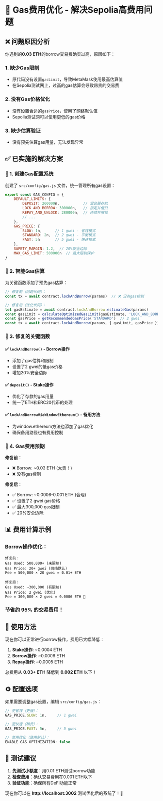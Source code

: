 # 🔧 Gas费用优化 - 解决Sepolia高费用问题

## ❌ 问题原因分析

你遇到的**0.03 ETH**的borrow交易费确实过高，原因如下：

### 1. **缺少Gas限制**
- 原代码没有设置`gasLimit`，导致MetaMask使用最高估算值
- 在Sepolia测试网上，过高的gas估算会导致昂贵的交易费

### 2. **没有Gas价格优化**
- 没有设置合适的`gasPrice`，使用了网络默认值
- Sepolia测试网可以使用更低的gas价格

### 3. **缺少估算验证**
- 没有预先估算gas用量，无法发现异常

## ✅ 已实施的解决方案

### 🎯 1. 创建Gas配置系统
创建了 `src/config/gas.js` 文件，统一管理所有gas设置：

```javascript
export const GAS_CONFIG = {
    DEFAULT_LIMITS: {
        DEPOSIT: 200000n,           // 混合器存款
        LOCK_AND_BORROW: 300000n,   // 锁定并借贷  
        REPAY_AND_UNLOCK: 280000n,  // 还款并解锁
        // ...
    },
    GAS_PRICE: {
        SLOW: 1n,      // 1 gwei - 省钱模式
        STANDARD: 2n,  // 2 gwei - 平衡模式
        FAST: 5n       // 5 gwei - 快速模式
    },
    SAFETY_MARGIN: 1.2,  // 20%安全边际
    MAX_GAS_LIMIT: 500000n  // 最大限制保护
}
```

### 🎯 2. 智能Gas估算
为关键函数添加了预先gas估算：

```javascript
// 修复前（问题代码）：
const tx = await contract.lockAndBorrow(params)  // ❌ 没有gas控制

// 修复后（优化代码）：
let gasEstimate = await contract.lockAndBorrow.estimateGas(params)
const gasLimit = calculateOptimizedGasLimit(gasEstimate, 'LOCK_AND_BORROW') 
const gasPrice = getRecommendedGasPrice('STANDARD')  // 2 gwei
const tx = await contract.lockAndBorrow(params, { gasLimit, gasPrice })
```

### 🎯 3. 修复的关键函数

#### ✅ `lockAndBorrow()` - Borrow操作
- 添加了gas估算和限制
- 设置了2 gwei的低gas价格
- 增加20%安全边际

#### ✅ `deposit()` - Stake操作  
- 优化了存款的gas用量
- 统一了ETH和ERC20代币的处理

#### ✅ `lockAndBorrowViaWindowEthereum()` - 备用方法
- 为window.ethereum方法也添加了gas优化
- 确保备用路径也有费用控制

### 🎯 4. Gas费用预期

**修复前**：
- ❌ Borrow: ~0.03 ETH (太贵！)
- ❌ 没有gas控制

**修复后**：
- ✅ Borrow: ~0.0006-0.001 ETH (合理)
- ✅ 设置了2 gwei gas价格
- ✅ 最大300,000 gas限制
- ✅ 20%安全边际

## 📊 费用计算示例

### Borrow操作优化：
```
修复前：
Gas Used: 500,000+ (未限制)
Gas Price: 20+ gwei (网络默认)
Fee = 500,000 × 20 gwei = 0.01+ ETH

修复后：
Gas Used: ~300,000 (有限制)  
Gas Price: 2 gwei (优化)
Fee = 300,000 × 2 gwei = 0.0006 ETH 🎉
```

### 节省约 **95%** 的交易费用！

## 🚀 使用方法

现在你可以正常进行borrow操作，费用已大幅降低：

1. **Stake操作**: ~0.0004 ETH
2. **Borrow操作**: ~0.0006 ETH  
3. **Repay操作**: ~0.0005 ETH

总费用从 **0.03+ ETH** 降低到 **0.002 ETH** 以下！

## ⚙️ 配置选项

如果需要调整gas设置，编辑 `src/config/gas.js`：

```javascript
// 更省钱（更慢）：
GAS_PRICE.SLOW: 1n,     // 1 gwei

// 更快速（稍贵）：  
GAS_PRICE.FAST: 5n,     // 5 gwei

// 禁用优化（使用默认）：
ENABLE_GAS_OPTIMIZATION: false
```

## 🎯 测试建议

1. **先测试小额度**：用0.01 ETH测试borrow功能
2. **检查费用**：确认交易费用在0.001 ETH以下
3. **验证功能**：确保所有DeFi功能正常

现在你可以在 **http://localhost:3002** 测试优化后的系统了！🎉
